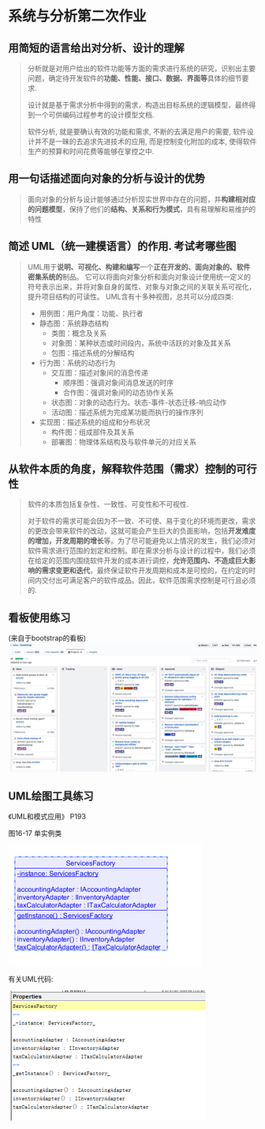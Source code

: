 # 系统与分析第二次作业


## 用简短的语言给出对分析、设计的理解
> 分析就是对用户给出的软件功能等方面的需求进行系统的研究，识别出主要问题，确定待开发软件的**功能、性能、接口、数据、界面等**具体的细节要求.
> 
> 设计就是基于需求分析中得到的需求，构造出目标系统的逻辑模型，最终得到一个可供编码过程参考的设计模型文档.
> 
> 软件分析, 就是要确认有效的功能和需求, 不断的去满足用户的需要, 软件设计并不是一昧的去追求先进技术的应用, 而是控制变化附加的成本, 使得软件生产的预算和时间花费等能够在掌控之中.

## 用一句话描述面向对象的分析与设计的优势
> 面向对象的分析与设计能够通过分析现实世界中存在的问题，并**构建相对应的问题模型**，保持了他们的**结构、关系和行为模式**，具有易理解和易维护的特性

## 简述 UML（统一建模语言）的作用. 考试考哪些图
> UML用于**说明、可视化、构建和编写**一个**正在开发的、面向对象的、软件密集系统的**制品。 它可以将面向对象分析和面向对象设计使用统一定义的符号表示出来，并将对象自身的属性、对象与对象之间的关联关系可视化，提升项目结构的可读性。
> UML含有十多种视图，总共可以分成四类:
> * 用例图：用户角度：功能、执行者
> * 静态图：系统静态结构
>   * 类图：概念及关系
>   * 对象图：某种状态或时间段内，系统中活跃的对象及其关系
>   * 包图：描述系统的分解结构
> * 行为图：系统的动态行为
>   * 交互图：描述对象间的消息传递
>       * 顺序图：强调对象间消息发送的时序
>       * 合作图：强调对象间的动态协作关系
>   * 状态图：对象的动态行为。状态-事件-状态迁移-响应动作
>   * 活动图：描述系统为完成某功能而执行的操作序列
> * 实现图：描述系统的组成和分布状况
>   * 构件图：组成部件及其关系
>   * 部署图：物理体系结构及与软件单元的对应关系

## 从软件本质的角度，解释软件范围（需求）控制的可行性
> 软件的本质包括复杂性、一致性、可变性和不可视性.
> 
> 对于软件的需求可能会因为不一致、不可使、易于变化的环境而更改，需求的更改会带来软件的改动，这就可能会产生巨大的负面影响，包括**开发难度的增加，开发周期的增长**等。为了尽可能避免以上情况的发生，我们必须对软件需求进行范围的划定和控制。即在需求分析与设计的过程中，我们必须在给定的范围内围绕软件开发的成本进行调控，**允许范围内、不造成巨大影响的需求变更和迭代**，最终保证软件开发周期和成本是可控的，在约定的时间内交付出可满足客户的软件成品。因此，软件范围需求控制是可行且必须的. 

## 看板使用练习
(来自于bootstrap的看板)
![](media/15523790408003/15523813884003.jpg)

## UML绘图工具练习
《UML和模式应用》 P193

 图16-17 单实例类

![A8C4-JTOOIQ_V6VDI89N`I1](media/15523790408003/A8C4-JTOOIQ_V6VDI89N%60I1.png)

有关UML代码: 

![UML代码](media/15523790408003/UMLcode.png)
